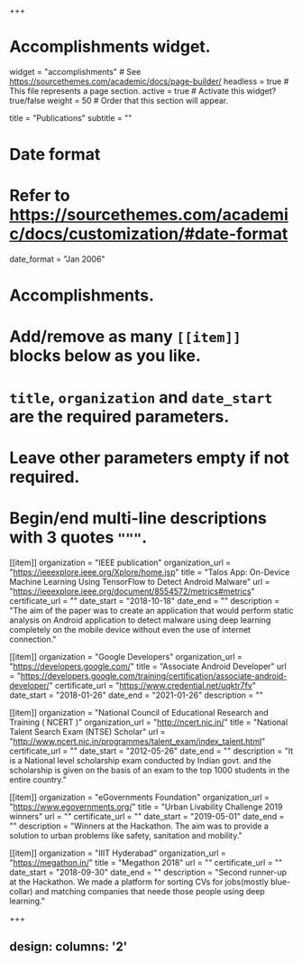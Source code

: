 +++
# Accomplishments widget.
widget = "accomplishments"  # See https://sourcethemes.com/academic/docs/page-builder/
headless = true  # This file represents a page section.
active = true  # Activate this widget? true/false
weight = 50  # Order that this section will appear.

title = "Publications"
subtitle = ""

# Date format
#   Refer to https://sourcethemes.com/academic/docs/customization/#date-format
date_format = "Jan 2006"

# Accomplishments.
#   Add/remove as many `[[item]]` blocks below as you like.
#   `title`, `organization` and `date_start` are the required parameters.
#   Leave other parameters empty if not required.
#   Begin/end multi-line descriptions with 3 quotes `"""`.

[[item]]
  organization = "IEEE publication"
  organization_url = "https://ieeexplore.ieee.org/Xplore/home.jsp"
  title = "Talos App: On-Device Machine Learning Using TensorFlow to Detect Android Malware"
  url = "https://ieeexplore.ieee.org/document/8554572/metrics#metrics"
  certificate_url = ""
  date_start = "2018-10-18"
  date_end = ""
  description = "The aim of the paper was to create an application that would perform static analysis on Android application to detect malware using deep learning completely on the mobile device without even the use of internet connection."

[[item]]
  organization = "Google Developers"
  organization_url = "https://developers.google.com/"
  title = "Associate Android Developer"
  url = "https://developers.google.com/training/certification/associate-android-developer/"
  certificate_url = "https://www.credential.net/uqktr7fv"
  date_start = "2018-01-26"
  date_end = "2021-01-26"
  description = ""

[[item]]
  organization = "National Council of Educational Research and Training ( NCERT )"
  organization_url = "http://ncert.nic.in/"
  title = "National Talent Search Exam (NTSE) Scholar"
  url = "http://www.ncert.nic.in/programmes/talent_exam/index_talent.html"
  certificate_url = ""
  date_start = "2012-05-26"
  date_end = ""
  description = "It is a National level scholarship exam conducted by Indian govt. and the scholarship is given on the basis of an exam to the top 1000 students in the entire country."

[[item]]
  organization = "eGovernments Foundation"
  organization_url = "https://www.egovernments.org/"
  title = "Urban Livability Challenge 2019 winners"
  url = ""
  certificate_url = ""
  date_start = "2019-05-01"
  date_end = ""
  description = "Winners at the Hackathon. The aim was to provide a solution to urban problems like safety, sanitation and mobility."

[[item]]
  organization = "IIIT Hyderabad"
  organization_url = "https://megathon.in/"
  title = "Megathon 2018"
  url = ""
  certificate_url = ""
  date_start = "2018-09-30"
  date_end = ""
  description = "Second runner-up at the Hackathon. We made a platform for sorting CVs for jobs(mostly blue-collar) and matching companies that neede those people using deep learning."

+++
  

design:
  columns: '2' 
---

